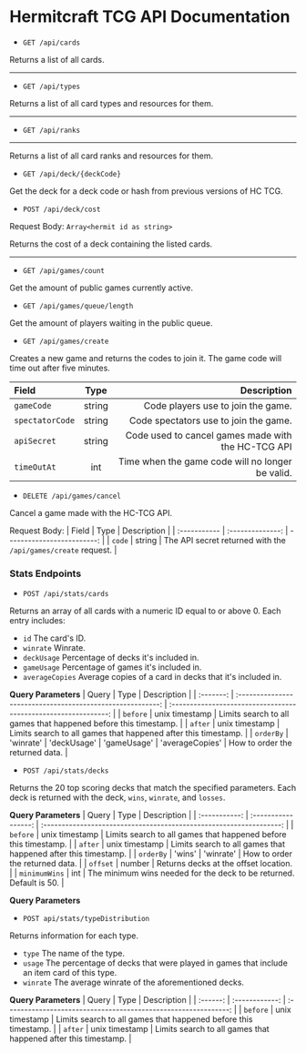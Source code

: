 # Hermitcraft TCG API Documentation

- `GET /api/cards`

Returns a list of all cards.

---

- `GET /api/types`

Returns a list of all card types and resources for them.

---

- `GET /api/ranks`

---

Returns a list of all card ranks and resources for them.

- `GET /api/deck/{deckCode}`

Get the deck for a deck code or hash from previous versions of HC TCG.

- `POST /api/deck/cost`

Request Body: `Array<hermit id as string>`

Returns the cost of a deck containing the listed cards.

---

- `GET /api/games/count`

Get the amount of public games currently active.

- `GET /api/games/queue/length`

Get the amount of players waiting in the public queue.

- `GET /api/games/create`

Creates a new game and returns the codes to join it. The game code will time out after five minutes.

| Field           |  Type  |                                        Description |
| :-------------- | :----: | -------------------------------------------------: |
| `gameCode`      | string |                 Code players use to join the game. |
| `spectatorCode` | string |              Code spectators use to join the game. |
| `apiSecret`     | string | Code used to cancel games made with the HC-TCG API |
| `timeOutAt`     |  int   |   Time when the game code will no longer be valid. |

- `DELETE /api/games/cancel`

Cancel a game made with the HC-TCG API.

Request Body:
| Field | Type | Description |
| :----------- | :--------------: | -------------------------: |
| `code` | string | The API secret returned with the `/api/games/create` request. |

### Stats Endpoints

- `POST /api/stats/cards`

Returns an array of all cards with a numeric ID equal to or above 0. Each entry includes:

- `id` The card's ID.
- `winrate` Winrate.
- `deckUsage` Percentage of decks it's included in.
- `gameUsage` Percentage of games it's included in.
- `averageCopies` Average copies of a card in decks that it's included in.

**Query Parameters**
| Query | Type | Description |
| :-------: | :--------------------------------------------------------: | :-------------------------------------------------------------: |
| `before` | unix timestamp | Limits search to all games that happened before this timestamp. |
| `after` | unix timestamp | Limits search to all games that happened after this timestamp. |
| `orderBy` | 'winrate' \| 'deckUsage' \| 'gameUsage' \| 'averageCopies' | How to order the returned data. |

- `POST /api/stats/decks`

Returns the 20 top scoring decks that match the specified parameters. Each deck is returned with the deck, `wins`, `winrate`, and `losses`.

**Query Parameters**
| Query | Type | Description |
| :-----------: | :-----------------: | :-----------------------------------------------------------------: |
| `before` | unix timestamp | Limits search to all games that happened before this timestamp. |
| `after` | unix timestamp | Limits search to all games that happened after this timestamp. |
| `orderBy` | 'wins' \| 'winrate' | How to order the returned data. |
| `offset` | number | Returns decks at the offset location. |
| `minimumWins` | int | The minimum wins needed for the deck to be returned. Default is 50. |

**Query Parameters**

- `POST api/stats/typeDistribution`

Returns information for each type.

- `type` The name of the type.
- `usage` The percentage of decks that were played in games that include an item card of this type.
- `winrate` The average winrate of the aforementioned decks.

**Query Parameters**
| Query | Type | Description |
| :------: | :------------: | :-------------------------------------------------------------: |
| `before` | unix timestamp | Limits search to all games that happened before this timestamp. |
| `after` | unix timestamp | Limits search to all games that happened after this timestamp. |

